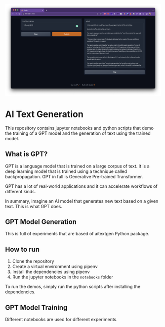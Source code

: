 ![](img/demo_1.png)

# AI Text Generation
This repository contains jupyter notebooks and python scripts that demo the training of a GPT model and the generation of text using the trained model. 

## What is GPT?
GPT is a language model that is trained on a large corpus of text. It is a deep learning model that is trained using a technique called backpropagation. GPT in full is Generative Pre-trained Transformer. 

GPT has a lot of real-world applications and it can accelerate workflows of different kinds. 

In summary, imagine an AI model that generates new text based on a given text. This is what GPT does.

## GPT Model Generation
This is full of experiments that are based of aitextgen Python package. 

## How to run
1. Clone the repository
2. Create a virtual environment using pipenv
3. Install the dependencies using pipenv
4. Run the jupyter notebooks in the `notebooks` folder

To run the demos, simply run the python scripts after installing the dependencies.

## GPT Model Training
Different notebooks are used for different experiments.